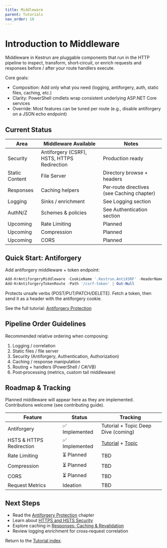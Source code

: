 ```yaml
---
title: Middleware
parent: Tutorials
nav_order: 10
---
```


# Introduction to Middleware

Middleware in Kestrun are pluggable components that run in the HTTP pipeline to inspect, transform, short‑circuit,
or enrich requests and responses before / after your route handlers execute.

Core goals:

- Composition: Add only what you need (logging, antiforgery, auth, static files, caching, etc.)
- Clarity: PowerShell cmdlets wrap consistent underlying ASP.NET Core services
- Override: Most features can be tuned per route (e.g., disable antiforgery on a JSON echo endpoint)

## Current Status

| Area | Middleware Available | Notes |
|------|----------------------|-------|
| Security | Antiforgery (CSRF), HSTS, HTTPS Redirection | Production ready |
| Static Content | File Server | Directory browse + headers |
| Responses | Caching helpers | Per‑route directives (see Caching chapter) |
| Logging | Sinks / enrichment | See Logging section |
| AuthN/Z | Schemes & policies | See Authentication section |
| Upcoming | Rate Limiting | Planned |
| Upcoming | Compression | Planned |
| Upcoming | CORS | Planned |

## Quick Start: Antiforgery

Add antiforgery middleware + token endpoint:

```powershell
Add-KrAntiforgeryMiddleware -CookieName '.Kestrun.AntiXSRF' -HeaderName 'X-CSRF-TOKEN'
Add-KrAntiforgeryTokenRoute -Path '/csrf-token' | Out-Null
```

Protects unsafe verbs (POST/PUT/PATCH/DELETE). Fetch a token, then send it as a header with the antiforgery cookie.

See the full tutorial: [Antiforgery Protection](./1.Antiforgery)

## Pipeline Order Guidelines

Recommended relative ordering when composing:

1. Logging / correlation
2. Static files / file server
3. Security (Antiforgery, Authentication, Authorization)
4. Caching / response manipulation
5. Routing + handlers (PowerShell / C#/VB)
6. Post‑processing (metrics, custom tail middleware)

## Roadmap & Tracking

Planned middleware will appear here as they are implemented. Contributions welcome (see contributing guide).

| Feature | Status | Tracking |
|---------|--------|----------|
| Antiforgery | ✅ Implemented | Tutorial + Topic Deep Dive (coming) |
| HSTS & HTTPS Redirection | ✅ Implemented | [Tutorial](./4.Https-Hsts) + [Topic](../../../topics/hsts) |
| Rate Limiting | ⏳ Planned | TBD |
| Compression | ⏳ Planned | TBD |
| CORS | ⏳ Planned | TBD |
| Request Metrics | Ideation | TBD |

## Next Steps

- Read the [Antiforgery Protection](./1.Antiforgery) chapter
- Learn about [HTTPS and HSTS Security](./4.Https-Hsts)
- Explore caching in [Responses: Caching & Revalidation](/pwsh/tutorial/9.Responses/8.Caching)
- Review logging enrichment for cross‑request correlation

Return to the [Tutorial index](/pwsh/tutorial/index).
